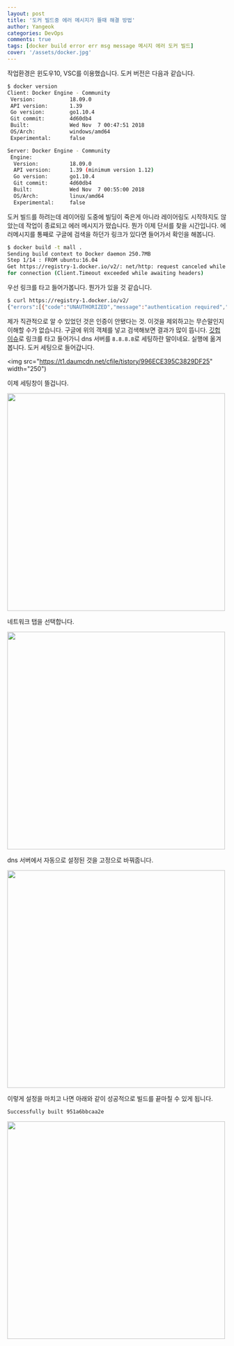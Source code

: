 ```yaml
---
layout: post
title: '도커 빌드중 에러 메시지가 뜰때 해결 방법'
author: Yangeok
categories: DevOps
comments: true
tags: [docker build error err msg message 메시지 에러 도커 빌드]
cover: '/assets/docker.jpg'
---
```


작업환경은 윈도우10, VSC를 이용했습니다. 도커 버전은 다음과 같습니다.

```sh
$ docker version
Client: Docker Engine - Community
 Version:           18.09.0
 API version:       1.39
 Go version:        go1.10.4
 Git commit:        4d60db4
 Built:             Wed Nov  7 00:47:51 2018
 OS/Arch:           windows/amd64
 Experimental:      false

Server: Docker Engine - Community
 Engine:
  Version:          18.09.0
  API version:      1.39 (minimum version 1.12)
  Go version:       go1.10.4
  Git commit:       4d60db4
  Built:            Wed Nov  7 00:55:00 2018
  OS/Arch:          linux/amd64
  Experimental:     false
```

도커 빌드를 하려는데 레이어링 도중에 빌딩이 죽은게 아니라 레이어링도 시작하지도 않았는데 작업이 종료되고 에러 메시지가 떴습니다. 뭔가 이제 단서를 찾을 시간입니다. 에러메시지를 통째로 구글에 검색을 하던가 링크가 있다면 들어가서 확인을 해봅니다.

```sh
$ docker build -t mall .
Sending build context to Docker daemon 250.7MB
Step 1/14 : FROM ubuntu:16.04
Get https://registry-1.docker.io/v2/: net/http: request canceled while waiting
for connection (Client.Timeout exceeded while awaiting headers)
```

우선 링크를 타고 들어가봅니다. 뭔가가 있을 것 같습니다.

```sh
$ curl https://registry-1.docker.io/v2/
{"errors":[{"code":"UNAUTHORIZED","message":"authentication required","detail":null}]}
```

제가 직관적으로 알 수 있었던 것은 인증이 안됐다는 것. 이것을 제외하고는 무슨말인지 이해할 수가 없습니다. 구글에 위의 객체를 넣고 검색해보면 결과가 많이 뜹니다. [깃헙 이슈](https://github.com/moby/moby/issues/32270)로 링크를 타고 들어가니 dns 서버를 `8.8.8.8`로 세팅하란 말이네요. 실행에 옮겨봅니다. 도커 세팅으로 들어갑니다.

<img src="https://t1.daumcdn.net/cfile/tistory/996ECE395C3829DF25" width="250")

이제 세팅창이 뜰겁니다.

<img src="https://t1.daumcdn.net/cfile/tistory/99D46D415C382A5D2C" width="500">

네트워크 탭을 선택합니다.

<img src="https://t1.daumcdn.net/cfile/tistory/990599345C382A5D30" width="500">

dns 서버에서 자동으로 설정된 것을 고정으로 바꿔줍니다.

<img src="https://t1.daumcdn.net/cfile/tistory/990B323A5C382A5D2A" width="500">

이렇게 설정을 마치고 나면 아래와 같이 성공적으로 빌드를 끝마칠 수 있게 됩니다.

```sh
Successfully built 951a6bbcaa2e
```

<img src="http://www.hkn24.com/news/photo/201103/69193_61042_320.jpg" width="500">
